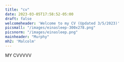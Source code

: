 ```yaml
---
title: "cv"
date: 2023-03-05T17:58:52-05:00
draft: false
welcomeheader: 'Welcome to my CV (Updated 3/5/2023)'
picsmall: "/images/einasleep-300x278.png"
picsnorm: "/images/einasleep.png"
mainheader: "Murphy"
mh2: 'Malcolm'
---
```

MY CVVVVV
